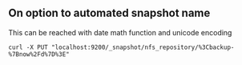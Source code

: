 ## On option to automated snapshot name

This can be reached with date math function and unicode encoding

`
curl -X PUT "localhost:9200/_snapshot/nfs_repository/%3Cbackup-%7Bnow%2Fd%7D%3E"
`

